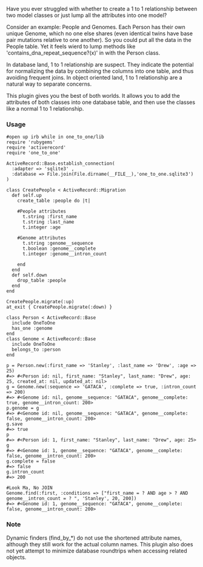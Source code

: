 Have you ever struggled with whether to create a 1 to 1 relationship between two model classes or just lump all the attributes into one model? 

Consider an example: People and Genomes. Each Person has their own unique Genome, which no one else shares (even identical twins have base pair mutations relative to one another). So you could put all the data in the People table. Yet it feels wierd to lump methods like 'contains_dna_repeat_sequence?(x)' in with the Person class.

In database land, 1 to 1 relationship are suspect. They indicate the potential for normalizing the data by combining the columns into one table, and thus avoiding frequent joins.
In object oriented land, 1 to 1 relationship are a natural way to separate concerns.

This plugin gives you the best of both worlds. It allows you to add the attributes of both classes into one database table, and then use the classes like a normal 1 to 1 relationship.

### Usage

    #open up irb while in one_to_one/lib
    require 'rubygems'
    require 'activerecord'
    require 'one_to_one'

    ActiveRecord::Base.establish_connection(
      :adapter => 'sqlite3' ,
      :database => File.join(File.dirname(__FILE__),'one_to_one.sqlite3')
    )

    class CreatePeople < ActiveRecord::Migration
      def self.up
        create_table :people do |t|
        
        #People attributes
          t.string :first_name
          t.string :last_name
          t.integer :age
          
        #Genome attributes
          t.string :genome__sequence
          t.boolean :genome__complete
          t.integer :genome__intron_count
          
        end
      end
      def self.down
        drop_table :people
      end
    end

    CreatePeople.migrate(:up)
    at_exit { CreatePeople.migrate(:down) }

    class Person < ActiveRecord::Base
      include OneToOne
      has_one :genome
    end
    class Genome < ActiveRecord::Base
      include OneToOne
      belongs_to :person
    end

    p = Person.new(:first_name => 'Stanley', :last_name => 'Drew', :age => 25)
    #=> #<Person id: nil, first_name: "Stanley", last_name: "Drew", age: 25, created_at: nil, updated_at: nil>
    g = Genome.new(:sequence => 'GATACA', :complete => true, :intron_count => 200)
    #=> #<Genome id: nil, genome__sequence: "GATACA", genome__complete: true, genome__intron_count: 200>
    p.genome = g
    #=> #<Genome id: nil, genome__sequence: "GATACA", genome__complete: false, genome__intron_count: 200>
    g.save
    #=> true
    p
    #=> #<Person id: 1, first_name: "Stanley", last_name: "Drew", age: 25>
    g
    #=> #<Genome id: 1, genome__sequence: "GATACA", genome__complete: false, genome__intron_count: 200>
    g.complete = false
    #=> false
    g.intron_count
    #=> 200

    #Look Ma, No JOIN
    Genome.find(:first, :conditions => ["first_name = ? AND age > ? AND genome__intron_count = ? ", 'Stanley', 20, 200])
    #=> #<Genome id: 1, genome__sequence: "GATACA", genome__complete: false, genome__intron_count: 200>


### Note
Dynamic finders (find_by_*) do not use the shortened attribute names, although they still work for the actual column names.
This plugin also does not yet attempt to minimize database roundtrips when accessing related objects.
